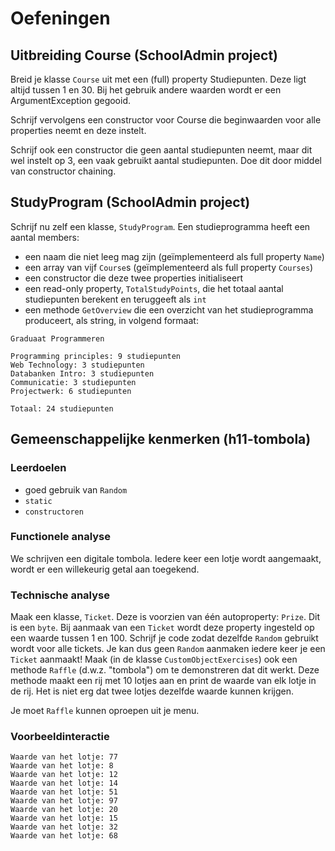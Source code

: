 # Oefeningen

## Uitbreiding Course \(SchoolAdmin project\)

Breid je klasse `Course` uit met een \(full\) property Studiepunten. Deze ligt altijd tussen 1 en 30. Bij het gebruik andere waarden wordt er een ArgumentException gegooid.

Schrijf vervolgens een constructor voor Course die beginwaarden voor alle properties neemt en deze instelt.

Schrijf ook een constructor die geen aantal studiepunten neemt, maar dit wel instelt op 3, een vaak gebruikt aantal studiepunten. Doe dit door middel van constructor chaining.

## StudyProgram \(SchoolAdmin project\)

Schrijf nu zelf een klasse, `StudyProgram`. Een studieprogramma heeft een aantal members:

* een naam die niet leeg mag zijn \(geïmplementeerd als full property `Name`\)
* een array van vijf `Course`s \(geïmplementeerd als full property `Courses`\)
* een constructor die deze twee properties initialiseert
* een read-only property, `TotalStudyPoints`, die het totaal aantal studiepunten berekent en teruggeeft als `int`
* een methode `GetOverview` die een overzicht van het studieprogramma produceert, als string, in volgend formaat:

```text
Graduaat Programmeren

Programming principles: 9 studiepunten
Web Technology: 3 studiepunten
Databanken Intro: 3 studiepunten
Communicatie: 3 studiepunten
Projectwerk: 6 studiepunten

Totaal: 24 studiepunten
```

## Gemeenschappelijke kenmerken \(h11-tombola\)

### Leerdoelen

* goed gebruik van `Random`
* `static`
* `constructoren`

### Functionele analyse

We schrijven een digitale tombola. Iedere keer een lotje wordt aangemaakt, wordt er een willekeurig getal aan toegekend.

### Technische analyse

Maak een klasse, `Ticket`. Deze is voorzien van één autoproperty: `Prize`. Dit is een `byte`. Bij aanmaak van een `Ticket` wordt deze property ingesteld op een waarde tussen 1 en 100. Schrijf je code zodat dezelfde `Random` gebruikt wordt voor alle tickets. Je kan dus geen `Random` aanmaken iedere keer je een `Ticket` aanmaakt! Maak \(in de klasse `CustomObjectExercises`\) ook een methode `Raffle` \(d.w.z. "tombola"\) om te demonstreren dat dit werkt. Deze methode maakt een rij met 10 lotjes aan en print de waarde van elk lotje in de rij. Het is niet erg dat twee lotjes dezelfde waarde kunnen krijgen.

Je moet `Raffle` kunnen oproepen uit je menu.

### Voorbeeldinteractie

```text
Waarde van het lotje: 77
Waarde van het lotje: 8
Waarde van het lotje: 12
Waarde van het lotje: 14
Waarde van het lotje: 51
Waarde van het lotje: 97
Waarde van het lotje: 20
Waarde van het lotje: 15
Waarde van het lotje: 32
Waarde van het lotje: 68
```

